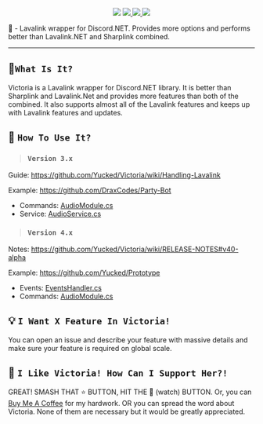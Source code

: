 <p align="center">
  <img src="https://i.imgur.com/ycwIkcb.png" widht="70%">
  </hr>
  <a href="https://discord.gg/ZJaVXK8"> <img src="https://img.shields.io/badge/Discord-Support-%237289DA.svg?logo=discord&style=for-the-badge&logoWidth=20"/> </a>
  <a href="https://ci.appveyor.com/project/Yucked/victoria"> <img src="https://img.shields.io/appveyor/ci/gruntjs/grunt.svg?label=Appveyor&logo=appveyor&style=for-the-badge&logoWidth=20"/> </a>
  <a href="https://www.nuget.org/packages/Victoria/)"> <img src="https://img.shields.io/nuget/dt/Victoria.svg?label=Downloads&logo=nuget&style=for-the-badge&logoWidth=20"/> </a>
</p>

🌋 - Lavalink wrapper for Discord.NET. Provides more options and performs better than Lavalink.NET and Sharplink combined.

---


## 🔧`What Is It?`
Victoria is a Lavalink wrapper for Discord.NET library. It is better than Sharplink and Lavalink.Net and provides more features than both of the combined. It also supports almost all of the Lavalink features and keeps up with Lavalink features and updates.

## 🤔 `How To Use It?`

> ### `Version 3.x`
Guide: https://github.com/Yucked/Victoria/wiki/Handling-Lavalink

Example: https://github.com/DraxCodes/Party-Bot
- Commands: [AudioModule.cs](https://github.com/DraxCodes/Party-Bot/blob/master/PartyBot/Modules/AudioModule.cs)
- Service: [AudioService.cs](https://github.com/DraxCodes/Party-Bot/blob/master/PartyBot/Services/AudioService.cs)

> ### `Version 4.x`
Notes: https://github.com/Yucked/Victoria/wiki/RELEASE-NOTES#v40-alpha

Example: https://github.com/Yucked/Prototype
- Events: [EventsHandler.cs](https://github.com/Yucked/Prototype/blob/master/Prototype.Core/Handlers/EventsHandler.cs)
- Commands: [AudioModule.cs](https://github.com/Yucked/Prototype/blob/master/Prototype.Core/Modules/AudioModule.cs)

## 💡 `I Want X Feature In Victoria!`
You can open an issue and describe your feature with massive details and make sure your feature is required on global scale.

## 🚀 `I Like Victoria! How Can I Support Her?!`
GREAT! SMASH THAT :star: BUTTON, HIT THE :eyes: (watch) BUTTON. Or, you can [Buy Me A Coffee](https://www.buymeacoffee.com/Yucked) for my hardwork.
OR you can spread the word about Victoria. None of them are necessary but it would be greatly appreciated.
